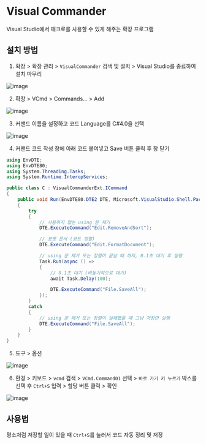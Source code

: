 # Visual Commander
Visual Studio에서 매크로를 사용할 수 있게 해주는 확장 프로그램

## 설치 방법
1. 확장 > 확장 관리 > `VisualCommander` 검색 및 설치 > Visual Studio를 종료하여 설치 마무리

![image](https://github.com/user-attachments/assets/cecbaff4-2047-4e99-8038-c016eb8a07c1)


2. 확장 > VCmd > Commands... > Add

![image](https://github.com/user-attachments/assets/d64100c4-7a37-43a2-b638-6c915246b2b1)


3. 커맨드 이름을 설정하고 코드 Language를 C#4.0을 선택

![image](https://github.com/user-attachments/assets/9a41a6d1-a22f-462d-b208-911d71ebe91c)


4. 커맨드 코드 작성 창에 아래 코드 붙여넣고 Save 버튼 클릭 후 창 닫기
``` C#
using EnvDTE;
using EnvDTE80;
using System.Threading.Tasks;
using System.Runtime.InteropServices;

public class C : VisualCommanderExt.ICommand
{
    public void Run(EnvDTE80.DTE2 DTE, Microsoft.VisualStudio.Shell.Package package) 
    {
        try
        {
            // 사용하지 않는 using 문 제거
            DTE.ExecuteCommand("Edit.RemoveAndSort");

            // 포맷 문서 (코드 정렬)
            DTE.ExecuteCommand("Edit.FormatDocument");

            // using 문 제거 또는 정렬이 끝날 때 까지, 0.1초 대기 후 실행
            Task.Run(async () =>
            {
                // 0.1초 대기 (비동기적으로 대기)
                await Task.Delay(100);

                DTE.ExecuteCommand("File.SaveAll");
            });
        }
        catch
        {
            // using 문 제거 또는 정렬이 실패했을 때 그냥 저장만 실행
            DTE.ExecuteCommand("File.SaveAll");
        }
    }
}
```


5. 도구 > 옵션

![image](https://github.com/user-attachments/assets/2a2c080c-cf1d-4f92-af98-26d689f65f9d)


6. 환경 > 키보드 > `vcmd` 검색 > `VCmd.Command01` 선택 > `바로 가기 키 누르기` 박스를 선택 후 `Ctrl+S` 입력 > 할당 버튼 클릭 > 확인

![image](https://github.com/user-attachments/assets/7b9f2f89-0e86-4db0-a6e6-c99f2ccc9eee)

## 사용법
평소처럼 저장할 일이 있을 때 `Ctrl+S`를 눌러서 코드 자동 정리 및 저장
